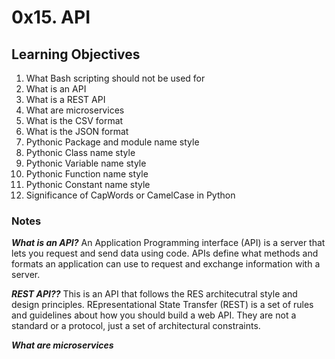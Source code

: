 # 0x15. API

## Learning Objectives

1. What Bash scripting should not be used for
2. What is an API
3. What is a REST API
4. What are microservices
5. What is the CSV format
6. What is the JSON format
7. Pythonic Package and module name style
8. Pythonic Class name style
9. Pythonic Variable name style
10. Pythonic Function name style
11. Pythonic Constant name style
12. Significance of CapWords or CamelCase in Python

### Notes

***What is an API?***
An Application Programming interface (API) is a server that lets you request and send data using code. APIs define what methods and formats an application can use to request and exchange information with a server.

***REST API??***
This is an API that follows the RES architecutral style and design principles.
REpresentational State Transfer (REST) is a set of rules and guidelines about how you should build a web API.
They are not a standard or a protocol, just a set of architectural constraints.

***What are microservices***
